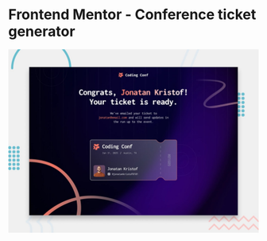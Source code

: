  # Frontend Mentor - Conference ticket generator

![Design preview for the Conference ticket generator coding challenge](./preview.jpg)


